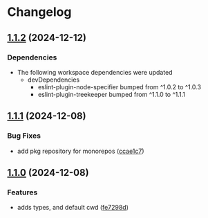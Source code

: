 # Changelog

## [1.1.2](https://github.com/reggi/packages/compare/workspace-paths-v1.1.1...workspace-paths-v1.1.2) (2024-12-12)


### Dependencies

* The following workspace dependencies were updated
  * devDependencies
    * eslint-plugin-node-specifier bumped from ^1.0.2 to ^1.0.3
    * eslint-plugin-treekeeper bumped from ^1.1.0 to ^1.1.1

## [1.1.1](https://github.com/reggi/packages/compare/workspace-paths-v1.1.0...workspace-paths-v1.1.1) (2024-12-08)


### Bug Fixes

* add pkg repository for monorepos ([ccae1c7](https://github.com/reggi/packages/commit/ccae1c7a89d5df3bda81cdecea3e3a4f0e16751c))

## [1.1.0](https://github.com/reggi/add-pkg-exports/compare/workspace-paths-v1.0.0...workspace-paths-v1.1.0) (2024-12-08)


### Features

* adds types, and default cwd ([fe7298d](https://github.com/reggi/add-pkg-exports/commit/fe7298d515ca2c0452c61db8c76aa40c3bc73aa0))
